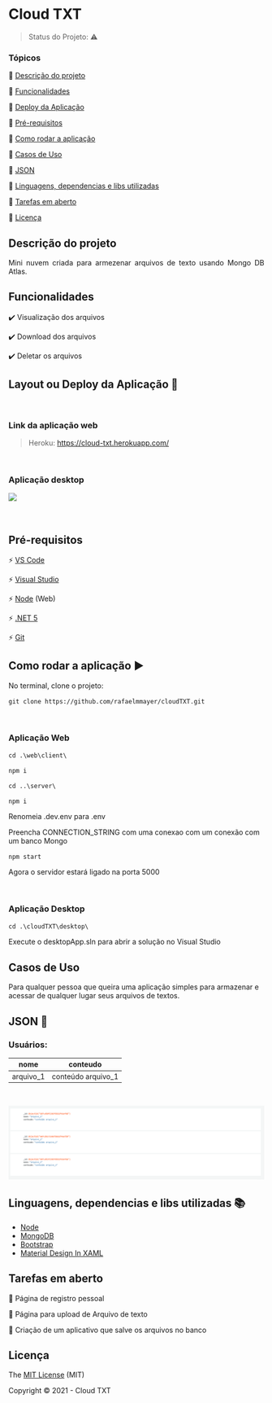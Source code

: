 <h1>Cloud TXT</h1>

> Status do Projeto: :warning:

### Tópicos

:small_blue_diamond: [Descrição do projeto](#descrição-do-projeto)

:small_blue_diamond: [Funcionalidades](#funcionalidades)

:small_blue_diamond: [Deploy da Aplicação](#deploy-da-aplicação-dash)

:small_blue_diamond: [Pré-requisitos](#pré-requisitos)

:small_blue_diamond: [Como rodar a aplicação](#como-rodar-a-aplicação-arrow_forward)

:small_blue_diamond: [Casos de Uso](#casos-de-Uso)

:small_blue_diamond: [JSON](#json-floppy_disk)

:small_blue_diamond: [Linguagens, dependencias e libs utilizadas](#linguagens-dependencias-e-libs-utilizadas-books)

:small_blue_diamond: [Tarefas em aberto](#tarefas-em-aberto)

:small_blue_diamond: [Licença](#licença)

## Descrição do projeto

<p align="justify">
  Mini nuvem criada para armezenar arquivos de texto usando Mongo DB Atlas.
</p>

## Funcionalidades

:heavy_check_mark: Visualização dos arquivos

:heavy_check_mark: Download dos arquivos

:heavy_check_mark: Deletar os arquivos

## Layout ou Deploy da Aplicação :dash:

<br>

<h3>Link da aplicação web</h3>

> Heroku: https://cloud-txt.herokuapp.com/

<br/>

<h3>Aplicação desktop</h3>

![](assets/video_desktop.gif)

<br>

## Pré-requisitos

:zap: [VS Code](https://code.visualstudio.com/)

:zap: [Visual Studio](https://visualstudio.microsoft.com/pt-br/)

:zap: [Node](https://nodejs.org/en/download/) (Web)

:zap: [.NET 5](https://dotnet.microsoft.com/download)

:zap: [Git](https://git-scm.com/)

## Como rodar a aplicação :arrow_forward:

No terminal, clone o projeto:

```
git clone https://github.com/rafaelmmayer/cloudTXT.git
```

<br>

<h3>Aplicação Web</h3>

```
cd .\web\client\
```

```
npm i
```

```
cd ..\server\
```

```
npm i
```

Renomeia .dev.env para .env

Preencha CONNECTION_STRING com uma conexao com um conexão com um banco Mongo

```
npm start
```

Agora o servidor estará ligado na porta 5000

<br>

<h3>Aplicação Desktop</h3>

```
cd .\cloudTXT\desktop\
```

Execute o desktopApp.sln para abrir a solução no Visual Studio

## Casos de Uso

Para qualquer pessoa que queira uma aplicação simples para armazenar e acessar de qualquer lugar seus arquivos de textos.

## JSON :floppy_disk:

### Usuários:

| nome      | conteudo           |
| --------- | ------------------ |
| arquivo_1 | conteúdo arquivo_1 |

<br>

![](assets/cluster.PNG)

## Linguagens, dependencias e libs utilizadas :books:

- [Node](https://nodejs.org/en/)
- [MongoDB](https://www.mongodb.com/2)
- [Bootstrap](https://getbootstrap.com/)
- [Material Design In XAML](http://materialdesigninxaml.net/)

## Tarefas em aberto

:memo: Página de registro pessoal

:memo: Página para upload de Arquivo de texto

:memo: Criação de um aplicativo que salve os arquivos no banco

## Licença

The [MIT License]() (MIT)

Copyright :copyright: 2021 - Cloud TXT
